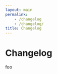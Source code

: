 ```yaml
---
layout: main
permalink:
    - /changelog
    - /changelog/
title: Changelog
---
```


# Changelog

foo

